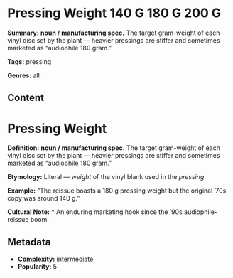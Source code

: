 # Pressing Weight 140 G 180 G 200 G

**Summary:** **noun / manufacturing spec.** The target gram-weight of each vinyl disc set by the plant — heavier pressings are stiffer and sometimes marketed as “audiophile 180 gram.”

**Tags:** pressing

**Genres:** all

## Content

# Pressing Weight

**Definition:** **noun / manufacturing spec.** The target gram-weight of each vinyl disc set by the plant — heavier pressings are stiffer and sometimes marketed as “audiophile 180 gram.”

**Etymology:** Literal — *weight* of the vinyl blank used in the *pressing*.

**Example:** “The reissue boasts a 180 g pressing weight but the original ’70s copy was around 140 g.”

**Cultural Note:** * An enduring marketing hook since the ’90s audiophile-reissue boom.

## Metadata

- **Complexity:** intermediate
- **Popularity:** 5
